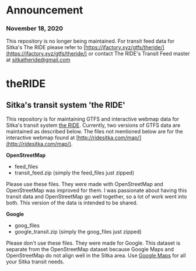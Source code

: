 # Announcement
### November 18, 2020

This repository is no longer being maintained. For transit feed data for Sitka's The RIDE please refer to [https://jfactory.xyz/gtfs/theride/](https://jfactory.xyz/gtfs/theride/) or contact The RIDE's Transit Feed master at sitkatheride@gmail.com 

# theRIDE
Sitka's transit system 'the RIDE'
------
This repository is for maintaining GTFS and interactive webmap data for Sitka's transit system [the RIDE](http://ridesitka.com/). Currently, two versions of GTFS data are maintained as described below. The files not mentioned below are for the interactive webmap found at [http://ridesitka.com/map/](http://ridesitka.com/map/).

**OpenStreetMap**
* feed_files
* transit_feed.zip (simply the feed_files just zipped)

Please use these files. They were made with OpenStreetMap and OpenStreetMap was improved for them. I was passionate about having this transit data and OpenStreetMap go well together, so a lot of work went into both. This version of the data is intended to be shared.

**Google**
* goog_files
* google_transit.zip (simply the goog_files just zipped)

Please don't use these files. They were made for Google. This dataset is separate from the OpenStreetMap dataset because Google Maps and OpenStreetMap do not align well in the Sitka area. Use [Google Maps](https://www.google.com/maps/@57.0540593,-135.3292799,14z) for all your Sitka transit needs.
